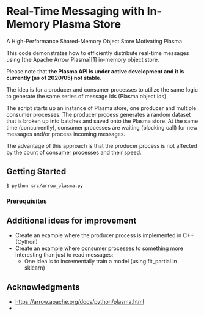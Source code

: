 # Real-Time Messaging with In-Memory Plasma Store

A High-Performance Shared-Memory Object Store
Motivating Plasma

This code demonstrates how to efficiently distribute real-time messages using [the Apache Arrow Plasma][1] in-memory object store.

Please note that **the Plasma API is under active development and it is currently (as of 2020/05) not stable**.

The idea is for a producer and consumer processes to utilize the same logic to generate the same series of message ids (Plasma object ids).

The script starts up an instance of Plasma store, one producer and multiple consumer processes. The producer process generates a random dataset that is broken up into batches and saved onto the Plasma store. At the same time (concurrently), consumer processes are waiting (blocking call) for new messages and/or process incoming messages.

The advantage of this approach is that the producer process is not affected by the count of consumer processes and their speed.

## Getting Started
```
$ python src/arrow_plasma.py
```

### Prerequisites

## Additional ideas for improvement
* Create an example where the producer process is implemented in C++ (Cython)
* Create an example where consumer processes to something more interesting than just to read messages:
  - One idea is to incrementally train a model (using fit_partial in sklearn)

## Acknowledgments

* https://arrow.apache.org/docs/python/plasma.html
* 
